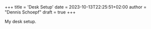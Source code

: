 +++
title = 'Desk Setup'
date = 2023-10-13T22:25:51+02:00
author = "Dennis Schoepf"
draft = true
+++

My desk setup.
